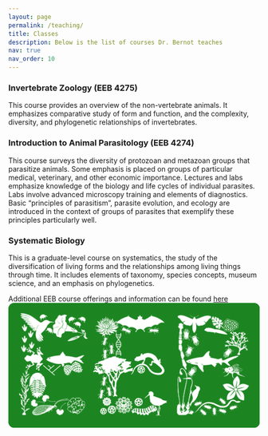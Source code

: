 ```yaml
---
layout: page
permalink: /teaching/
title: Classes
description: Below is the list of courses Dr. Bernot teaches
nav: true
nav_order: 10
---
```

### Invertebrate Zoology (EEB 4275)
This course provides an overview of the non-vertebrate animals. It emphasizes comparative study of form and function, and the complexity, diversity, and phylogenetic relationships of invertebrates.

### Introduction to Animal Parasitology (EEB 4274)
This course surveys the diversity of protozoan and metazoan groups that parasitize animals. Some emphasis is placed on groups of particular medical, veterinary, and other economic importance. Lectures and labs emphasize knowledge of the biology and life cycles of individual parasites. Labs involve advanced microscopy training and elements of diagnostics. Basic “principles of parasitism”, parasite evolution, and ecology are introduced in the context of groups of parasites that exemplify these principles particularly well.

### Systematic Biology
This is a graduate-level course on systematics, the study of the diversification of living forms and the relationships among living things through time. It includes elements of taxonomy, species concepts, museum science, and an emphasis on phylogenetics.

Additional EEB course offerings and information can be found [here](https://eeb.uconn.edu/course-descriptions/)
[<img src="https://raw.githubusercontent.com/jbernot/jbernot.github.io/master/img/EEB_Banner.png" width="775"/>](https://eeb.uconn.edu/)
